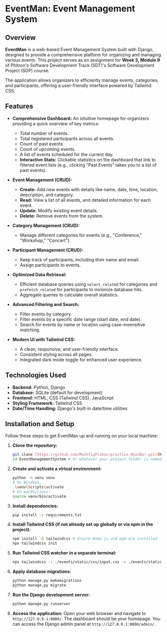 # EventMan: Event Management System

## Overview

**EventMan** is a web-based Event Management System built with Django, designed to provide a comprehensive platform for organizing and managing various events. This project serves as an assignment for **Week 3, Module 9** of Phitron's Software Development Track (SDT)'s Software Development Project (SDP) course.

The application allows organizers to efficiently manage events, categories, and participants, offering a user-friendly interface powered by Tailwind CSS.

## Features

- **Comprehensive Dashboard:** An intuitive homepage for organizers providing a quick overview of key metrics:

  - Total number of events.
  - Total registered participants across all events.
  - Count of past events.
  - Count of upcoming events.
  - A list of events scheduled for the current day.
  - **Interactive Stats:** Clickable statistics on the dashboard that link to filtered event lists (e.g., clicking "Past Events" takes you to a list of past events).

- **Event Management (CRUD):**

  - **Create:** Add new events with details like name, date, time, location, description, and category.
  - **Read:** View a list of all events, and detailed information for each event.
  - **Update:** Modify existing event details.
  - **Delete:** Remove events from the system.

- **Category Management (CRUD):**

  - Manage different categories for events (e.g., "Conference," "Workshop," "Concert").

- **Participant Management (CRUD):**

  - Keep track of participants, including their name and email.
  - Assign participants to events.

- **Optimized Data Retrieval:**

  - Efficient database queries using `select_related` for categories and `prefetch_related` for participants to minimize database hits.
  - Aggregate queries to calculate overall statistics.

- **Advanced Filtering and Search:**

  - Filter events by category.
  - Filter events by a specific date range (start date, end date).
  - Search for events by name or location using case-insensitive matching.

- **Modern UI with Tailwind CSS:**
  - A clean, responsive, and user-friendly interface.
  - Consistent styling across all pages.
  - Integrated dark mode toggle for enhanced user experience.

## Technologies Used

- **Backend:** Python, Django
- **Database:** SQLite (default for development)
- **Frontend:** HTML, CSS (Tailwind CSS), JavaScript
- **Styling Framework:** Tailwind CSS
- **Date/Time Handling:** Django's built-in date/time utilities

## Installation and Setup

Follow these steps to get EventMan up and running on your local machine:

1.  **Clone the repository:**

    ```bash
    git clone [https://github.com/MushfiqPlabon/practice-NeonBar.git](https://github.com/MushfiqPlabon/practice-NeonBar.git) # Assuming this is the correct repository for EventMan
    cd EventManagementSystem # Or whatever your project folder is named
    ```

2.  **Create and activate a virtual environment:**

    ```bash
    python -m venv venv
    # On Windows:
    .\venv\Scripts\activate
    # On macOS/Linux:
    source venv/bin/activate
    ```

3.  **Install dependencies:**

    ```bash
    pip install -r requirements.txt
    ```

4.  **Install Tailwind CSS (if not already set up globally or via npm in the project):**

    ```bash
    npm install -D tailwindcss # Ensure Node.js and npm are installed
    npx tailwindcss init
    ```

5.  **Run Tailwind CSS watcher in a separate terminal:**

    ```bash
    npx tailwindcss -i ./events/static/css/input.css -o ./events/static/css/output.css --watch
    ```

6.  **Apply database migrations:**

    ```bash
    python manage.py makemigrations
    python manage.py migrate
    ```

7.  **Run the Django development server:**

    ```bash
    python manage.py runserver
    ```

8.  **Access the application:**
    Open your web browser and navigate to `http://127.0.0.1:8000/`. The dashboard should be your homepage. You can access the Django admin panel at `http://127.0.0.1:8000/admin/`.
